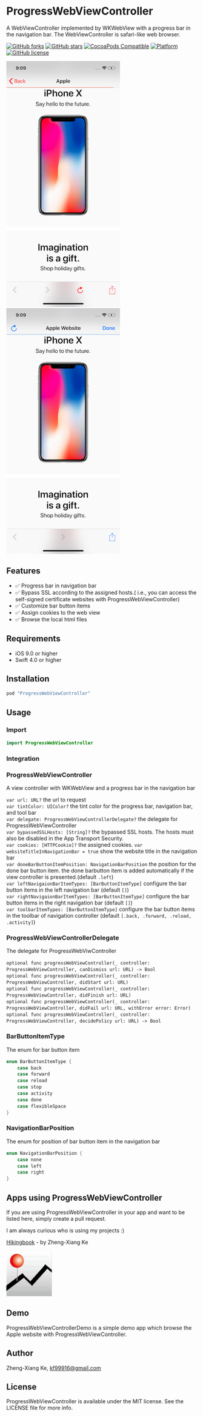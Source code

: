 # ProgressWebViewController

A WebViewController implemented by WKWebView with a progress bar in the navigation bar. The WebViewController is safari-like web browser.

[![GitHub forks](https://img.shields.io/github/forks/kf99916/ProgressWebViewController.svg)](https://github.com/kf99916/ProgressWebViewController/network)
[![GitHub stars](https://img.shields.io/github/stars/kf99916/ProgressWebViewController.svg)](https://github.com/kf99916/ProgressWebViewController/stargazers)
[![CocoaPods Compatible](https://img.shields.io/cocoapods/v/ProgressWebViewController.svg)](https://cocoapods.org/pods/ProgressWebViewController)
[![Platform](https://img.shields.io/cocoapods/p/ProgressWebViewController.svg)](https://github.com/kf99916/ProgressWebViewController)
[![GitHub license](https://img.shields.io/github/license/kf99916/ProgressWebViewController.svg)](https://github.com/kf99916/ProgressWebViewController/blob/master/LICENSE)

![ProgressWebViewController](/screenshots/progressWebViewController.png "ProgressWebViewController") ![ProgressWebViewController](/screenshots/progressWebViewController2.png "ProgressWebViewController")

## Features

* :white_check_mark: Progress bar in navigation bar
* :white_check_mark: Bypass SSL according to the assigned hosts.( i.e., you can access the self-signed certificate websites with ProgressWebViewController)
* :white_check_mark: Customize bar button items
* :white_check_mark: Assign cookies to the web view
* :white_check_mark: Browse the local html files

## Requirements

* iOS 9.0 or higher
* Swift 4.0 or higher

## Installation

```ruby
pod "ProgressWebViewController"
```

## Usage

### Import

```swift
import ProgressWebViewController
```

### Integration

### ProgressWebViewController

A view controller with WKWebView and a progress bar in the navigation bar

`var url: URL?` the url to request  
`var tintColor: UIColor?` the tint color for the progress bar, navigation bar, and tool bar  
`var delegate: ProgressWebViewControllerDelegate?` the delegate for ProgressWebViewController  
`var bypassedSSLHosts: [String]?` the bypassed SSL hosts. The hosts must also be disabled in the App Transport Security.  
`var cookies: [HTTPCookie]?` the assigned cookies.
`var websiteTitleInNavigationBar = true` show the website title in the navigation bar  
`var doneBarButtonItemPosition: NavigationBarPosition` the position for the done bar button item. the done barbutton item is added automatically if the view controller is presented.(default `.left`)  
`var leftNavigaionBarItemTypes: [BarButtonItemType]` configure the bar button items in the left navigation bar (default `[]`)  
`var rightNavigaionBarItemTypes: [BarButtonItemType]` configure the bar button items in the right navigation bar (default `[]`)  
`var toolbarItemTypes: [BarButtonItemType]` configure the bar button items in the toolbar of navigation controller (default `[.back, .forward, .reload, .activity]`)

### ProgressWebViewControllerDelegate

The delegate for ProgressWebViwController

`optional func progressWebViewController(_ controller: ProgressWebViewController, canDismiss url: URL) -> Bool`  
`optional func progressWebViewController(_ controller: ProgressWebViewController, didStart url: URL)`  
`optional func progressWebViewController(_ controller: ProgressWebViewController, didFinish url: URL)`  
`optional func progressWebViewController(_ controller: ProgressWebViewController, didFail url: URL, withError error: Error)`  
`optional func progressWebViewController(_ controller: ProgressWebViewController, decidePolicy url: URL) -> Bool`

### BarButtonItemType

The enum for bar button item

```swift
enum BarButtonItemType {
    case back
    case forward
    case reload
    case stop
    case activity
    case done
    case flexibleSpace
}
```

### NavigationBarPosition

The enum for position of bar button item in the navigation bar

```swift
enum NavigationBarPosition {
    case none
    case left
    case right
}
```

## Apps using ProgressWebViewController

If you are using ProgressWebViewController in your app and want to be listed here, simply create a pull request.

I am always curious who is using my projects :)

[Hikingbook](https://itunes.apple.com/app/id1067838748) - by Zheng-Xiang Ke

![Hikingbook](apps/Hikingbook.png)

## Demo

ProgressWebViewControllerDemo is a simple demo app which browse the Apple website with ProgressWebViewController.

## Author

Zheng-Xiang Ke, kf99916@gmail.com

## License

ProgressWebViewController is available under the MIT license. See the LICENSE file for more info.
